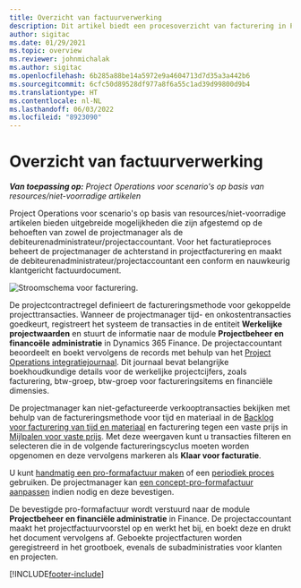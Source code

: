 ```yaml
---
title: Overzicht van factuurverwerking
description: Dit artikel biedt een procesoverzicht van facturering in Project Operations voor scenario's op basis van resources/niet-voorradige artikelen.
author: sigitac
ms.date: 01/29/2021
ms.topic: overview
ms.reviewer: johnmichalak
ms.author: sigitac
ms.openlocfilehash: 6b285a88be14a5972e9a4604713d7d35a3a442b6
ms.sourcegitcommit: 6cfc50d89528df977a8f6a55c1ad39d99800d9b4
ms.translationtype: HT
ms.contentlocale: nl-NL
ms.lasthandoff: 06/03/2022
ms.locfileid: "8923090"
---
```

# <a name="invoicing-process-overview"></a>Overzicht van factuurverwerking

_**Van toepassing op:** Project Operations voor scenario's op basis van resources/niet-voorradige artikelen_

Project Operations voor scenario's op basis van resources/niet-voorradige artikelen bieden uitgebreide mogelijkheden die zijn afgestemd op de behoeften van zowel de projectmanager als de debiteurenadministrateur/projectaccountant. Voor het facturatieproces beheert de projectmanager de achterstand in projectfacturering en maakt de debiteurenadministrateur/projectaccountant een conform en nauwkeurig klantgericht factuurdocument.

![Stroomschema voor facturering.](./media/invoicing-flow.png)

De projectcontractregel definieert de factureringsmethode voor gekoppelde projecttransacties. Wanneer de projectmanager tijd- en onkostentransacties goedkeurt, registreert het systeem de transacties in de entiteit **Werkelijke projectwaarden** en stuurt de informatie naar de module **Projectbeheer en financoële administratie** in Dynamics 365 Finance. De projectaccountant beoordeelt en boekt vervolgens de records met behulp van het [Project Operations integratiejournaal](../project-accounting/project-operations-integration-journal.md). Dit journaal bevat belangrijke boekhoudkundige details voor de werkelijke projectcijfers, zoals facturering, btw-groep, btw-groep voor factureringsitems en financiële dimensies.

De projectmanager kan niet-gefactureerde verkooptransacties bekijken met behulp van de factureringsmethode voor tijd en materiaal in de [Backlog voor facturering van tijd en materiaal](../proforma-invoicing/manage-billing-backlog.md#time-and-material-billing-backlog) en facturering tegen een vaste prijs in [Mijlpalen voor vaste prijs](../proforma-invoicing/manage-billing-backlog.md#fixed-price-milestones). Met deze weergaven kunt u transacties filteren en selecteren die in de volgende factureringscyclus moeten worden opgenomen en deze vervolgens markeren als **Klaar voor facturatie**.

U kunt [handmatig een pro-formafactuur maken](../proforma-invoicing/create-manual-proforma-invoice.md) of een [periodiek proces](../proforma-invoicing/configure-automated-invoice-creation.md) gebruiken. De projectmanager kan [een concept-pro-formafactuur aanpassen](../proforma-invoicing/manage-proforma-invoice.md) indien nodig en deze bevestigen.

De bevestigde pro-formafactuur wordt verstuurd naar de module **Projectbeheer en financiële administratie** in Finance. De projectaccountant maakt het projectfactuurvoorstel op en werkt het bij, en boekt deze en drukt het document vervolgens af. Geboekte projectfacturen worden geregistreerd in het grootboek, evenals de subadministraties voor klanten en projecten.


[!INCLUDE[footer-include](../includes/footer-banner.md)]